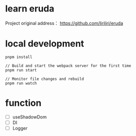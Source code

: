 # learn eruda

Project original address： https://github.com/liriliri/eruda

# local development

```
pnpm install

// Build and start the webpack server for the first time
pnpm run start

// Monitor file changes and rebuild
pnpm run watch
```

# function

- [ ] useShadowDom
- [ ] DI
- [ ] Logger
